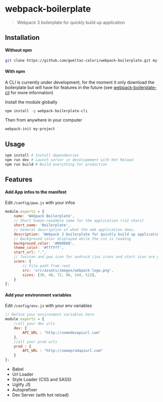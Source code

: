 # webpack-boilerplate

> Webpack 3 boilerplate for quickly build up application


## Installation

#### Without npm

``` bash
git clone https://github.com/gweltaz-calori/webpack-boilerplate.git my-project
```

#### With npm

A CLI is currently under development, for the moment it only download the boilerplate but will have for features in the future (see [webpack-boilerplate-cli](https://github.com/RomainFrancony/webpack-boilerplate-cli) for more information)


Install the module globally

``` bash
npm install -g webpack-boilerplate-cli
```

Then from anywhere in your computer
``` bash
webpack-init my-project
```

## Usage

```bash
npm install # Install dependencies
npm run dev # Launch server in developement with Hot Reload 
npm run build # Build everything for production
```

## Features

#### Add App infos to the manifest

Edit ```/config/pwa.js``` with your infos

``` javascript
module.exports = {
    name: 'Webpack Boilerplate',
    // Short human-readable name for the application (<12 chars)
    short_name: 'Boilerplate',
    // General description of what the web application does.
    description: 'Webpack 3 boilerplate for quickly build up application',
    // Background color displayed while the css is loading
    background_color: '#009688',
    theme_color: '#ffffff',
    start_url: ".",
    // favicon and pwa icon for android (ios icons and start icon are generated by the favicon plugin)
    icons: {
        // File path from root
        src: 'src/assets/images/webpack-logo.png',
        sizes: [36, 48, 72, 96, 144, 512],
    }
};
```

#### Add your environment variables

Edit ```/config/env.js``` with your env variables

``` javascript
// Define your environment variables here
module.exports = {
	//all your dev urls
    dev: {
        API_URL : "http://somedevapiurl.com"
    },
    //all your prod urls
    prod : {
        API_URL : "http://someprodapiurl.com"
    }
};
```

* Babel
* Url Loader
* Style Loader (CSS and SASS)
* Uglify JS
* Autoprefixer
* Dev Server (with hot reload)
